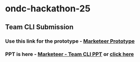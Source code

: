 # ondc-hackathon-25




## Team CLI Submission 
### Use this link for the prototype - [Marketeer Prototype](https://bit.ly/MarketeerProto)
### PPT is here - [Marketeer - Team CLI PPT](https://github.com/ONDC-Official/ondc-hackathon-25/blob/master/Marketeer-Team-CLI/ONDC-Hackathon-Marketeer.pdf) or [click here](https://github.com/MrDracs/ondc-hackathon-25/blob/master/Marketeer-Team-CLI/ONDC-Hackathon-Marketeer.pdf)
